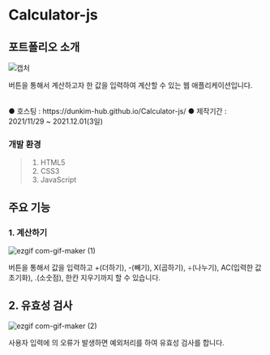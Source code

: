 # Calculator-js

## 포트폴리오 소개
![캡처](https://user-images.githubusercontent.com/74657556/144168926-9a516962-9d3d-467a-921c-d1404ca3bfe5.PNG)

버튼을 통해서 계산하고자 한 값을 입력하여 계산할 수 있는 웹 애플리케이션입니다.

<br>
● 호스팅 : https://dunkim-hub.github.io/Calculator-js/
● 제작기간 : 2021/11/29 ~ 2021.12.01(3일)

### 개발 환경
> 1. HTML5<br>
> 2. CSS3<br>
> 3. JavaScript

## 주요 기능
### 1. 계산하기
![ezgif com-gif-maker (1)](https://user-images.githubusercontent.com/74657556/144169523-9fbce3c7-d5e9-414c-97fb-558958e68890.gif)
<br>

버튼을 통해서 값을 입력하고 +(더하기), -(빼기), X(곱하기), ÷(나누기), AC(입력한 값 초기화), .(소숫점), 한칸 지우기까지 할 수 있습니다. 

## 2. 유효성 검사
![ezgif com-gif-maker (2)](https://user-images.githubusercontent.com/74657556/144170893-3059ad61-6112-4cfd-adf7-6c0e45a5241e.gif)
<br>

사용자 입력에 의 오류가 발생하면 예외처리를 하여 유효성 검사를 합니다. 

